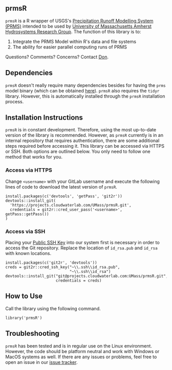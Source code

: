 prmsR
-----

`prmsR` is a R wrapper of USGS's [Precipitation Runoff Modelling System
(PRMS)](https://wwwbrr.cr.usgs.gov/projects/SW_MoWS/PRMS.html) intended
to be used by [University of Massachusetts Amherst Hydrosystems Research
Group](http://blogs.umass.edu/hydrosystems/). The function of this
library is to:

1.  Integrate the PRMS Model within R's data and file systems
2.  The ability for easier parallel computing runs of PRMS

Questions? Comments? Concerns? Contact [Don](mailto:donpark@umass.edu).

Dependencies
------------

`prmsR` doesn't really require many dependencies besides for having the
`prms` model binary (which can be obtained
[here](https://wwwbrr.cr.usgs.gov/projects/SW_MoWS/PRMS.html)). `prmsR`
also requires the `tidyr` library. However, this is automatically
installed through the `prmsR` installation process.

Installation Instructions
-------------------------

`prmsR` is in constant development. Therefore, using the most up-to-date
version of the library is recommended. However, as `prmsR` currently is
in an internal repository that requires authentication, there are some
additional steps required before accessing it. This library can be
accessed via HTTPS or SSH. Both options are outlined below. You only
need to follow one method that works for you.

### Access via HTTPS

Change `<username>` with your GitLab username and execute the following
lines of code to download the latest version of `prmsR`.

    install.packages(c('devtools', 'getPass', 'git2r'))
    devtools::install_git(
      'https://projects.cloudwaterlab.com/UMass/prmsR.git', 
      credentials = git2r::cred_user_pass('<username>', getPass::getPass())
    )

### Access via SSH

Placing your [Public SSH
Key](https://projects.cloudwaterlab.com/profile/keys) into our system
first is necessary in order to access the Git repository. Replace the
location of `id_rsa.pub` and `id_rsa` with known locations.

    install.packages(c('git2r', 'devtools'))
    creds = git2r::cred_ssh_key("~\\.ssh\\id_rsa.pub",
                                "~\\.ssh\\id_rsa")
    devtools::install_git("git@projects.cloudwaterlab.com:UMass/prmsR.git",
                          credentials = creds)

How to Use
----------

Call the library using the following command.

    library('prmsR')

Troubleshooting
---------------

`prmsR` has been tested and is in regular use on the Linux environment.
However, the code should be platform neutral and work with Windows or
MacOS systems as well. If there are any issues or problems, feel free to
open an issue in our [issue
tracker](https://projects.cloudwaterlab.com/UMass/prmsR/issues).
